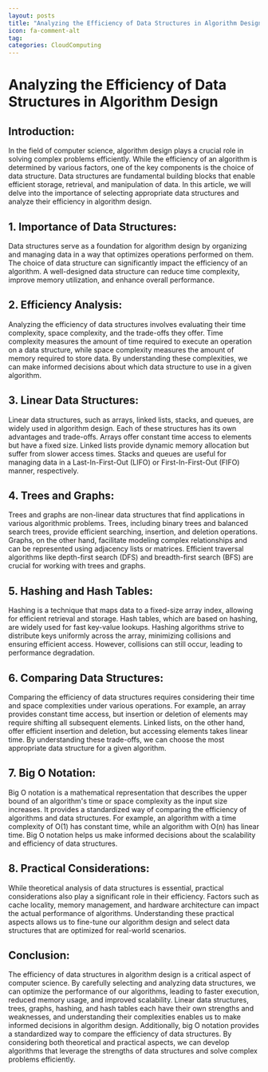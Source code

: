 ```yaml
---
layout: posts
title: "Analyzing the Efficiency of Data Structures in Algorithm Design"
icon: fa-comment-alt
tag:      
categories: CloudComputing
---
```



# Analyzing the Efficiency of Data Structures in Algorithm Design

## Introduction:
In the field of computer science, algorithm design plays a crucial role in solving complex problems efficiently. While the efficiency of an algorithm is determined by various factors, one of the key components is the choice of data structure. Data structures are fundamental building blocks that enable efficient storage, retrieval, and manipulation of data. In this article, we will delve into the importance of selecting appropriate data structures and analyze their efficiency in algorithm design.

## 1. Importance of Data Structures:
Data structures serve as a foundation for algorithm design by organizing and managing data in a way that optimizes operations performed on them. The choice of data structure can significantly impact the efficiency of an algorithm. A well-designed data structure can reduce time complexity, improve memory utilization, and enhance overall performance.

## 2. Efficiency Analysis:
Analyzing the efficiency of data structures involves evaluating their time complexity, space complexity, and the trade-offs they offer. Time complexity measures the amount of time required to execute an operation on a data structure, while space complexity measures the amount of memory required to store data. By understanding these complexities, we can make informed decisions about which data structure to use in a given algorithm.

## 3. Linear Data Structures:
Linear data structures, such as arrays, linked lists, stacks, and queues, are widely used in algorithm design. Each of these structures has its own advantages and trade-offs. Arrays offer constant time access to elements but have a fixed size. Linked lists provide dynamic memory allocation but suffer from slower access times. Stacks and queues are useful for managing data in a Last-In-First-Out (LIFO) or First-In-First-Out (FIFO) manner, respectively.

## 4. Trees and Graphs:
Trees and graphs are non-linear data structures that find applications in various algorithmic problems. Trees, including binary trees and balanced search trees, provide efficient searching, insertion, and deletion operations. Graphs, on the other hand, facilitate modeling complex relationships and can be represented using adjacency lists or matrices. Efficient traversal algorithms like depth-first search (DFS) and breadth-first search (BFS) are crucial for working with trees and graphs.

## 5. Hashing and Hash Tables:
Hashing is a technique that maps data to a fixed-size array index, allowing for efficient retrieval and storage. Hash tables, which are based on hashing, are widely used for fast key-value lookups. Hashing algorithms strive to distribute keys uniformly across the array, minimizing collisions and ensuring efficient access. However, collisions can still occur, leading to performance degradation.

## 6. Comparing Data Structures:
Comparing the efficiency of data structures requires considering their time and space complexities under various operations. For example, an array provides constant time access, but insertion or deletion of elements may require shifting all subsequent elements. Linked lists, on the other hand, offer efficient insertion and deletion, but accessing elements takes linear time. By understanding these trade-offs, we can choose the most appropriate data structure for a given algorithm.

## 7. Big O Notation:
Big O notation is a mathematical representation that describes the upper bound of an algorithm's time or space complexity as the input size increases. It provides a standardized way of comparing the efficiency of algorithms and data structures. For example, an algorithm with a time complexity of O(1) has constant time, while an algorithm with O(n) has linear time. Big O notation helps us make informed decisions about the scalability and efficiency of data structures.

## 8. Practical Considerations:
While theoretical analysis of data structures is essential, practical considerations also play a significant role in their efficiency. Factors such as cache locality, memory management, and hardware architecture can impact the actual performance of algorithms. Understanding these practical aspects allows us to fine-tune our algorithm design and select data structures that are optimized for real-world scenarios.

## Conclusion:
The efficiency of data structures in algorithm design is a critical aspect of computer science. By carefully selecting and analyzing data structures, we can optimize the performance of our algorithms, leading to faster execution, reduced memory usage, and improved scalability. Linear data structures, trees, graphs, hashing, and hash tables each have their own strengths and weaknesses, and understanding their complexities enables us to make informed decisions in algorithm design. Additionally, big O notation provides a standardized way to compare the efficiency of data structures. By considering both theoretical and practical aspects, we can develop algorithms that leverage the strengths of data structures and solve complex problems efficiently.